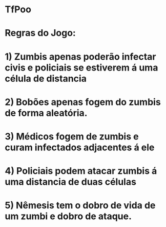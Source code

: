 # TfPoo
# Regras do Jogo:
#  1) Zumbis apenas poderão infectar civis e policiais se estiverem á uma célula de distancia
#  2) Bobões apenas fogem do zumbis de forma aleatória.
#  3) Médicos fogem de zumbis e curam infectados adjacentes á ele
#  4) Policiais podem atacar zumbis á uma distancia de duas células
#  5) Nêmesis tem o dobro de vida de um zumbi e dobro de ataque.